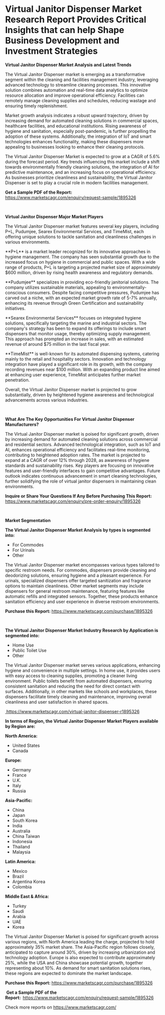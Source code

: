 <p><h1>Virtual Janitor Dispenser Market Research Report Provides Critical Insights that can help Shape Business Development and Investment Strategies</h1></p><p><strong>Virtual Janitor Dispenser Market Analysis and Latest Trends</strong></p>
<p><p>The Virtual Janitor Dispenser market is emerging as a transformative segment within the cleaning and facilities management industry, leveraging advanced technology to streamline cleaning processes. This innovative solution combines automation and real-time data analytics to optimize resource allocation and improve operational efficiency. Facilities can remotely manage cleaning supplies and schedules, reducing wastage and ensuring timely replenishment.</p><p>Market growth analysis indicates a robust upward trajectory, driven by increasing demand for automated cleaning solutions in commercial spaces, healthcare facilities, and educational institutions. Rising awareness of hygiene and sanitation, especially post-pandemic, is further propelling the adoption of these systems. Additionally, the integration of IoT and smart technologies enhances functionality, making these dispensers more appealing to businesses looking to enhance their cleaning protocols.</p><p>The Virtual Janitor Dispenser Market is expected to grow at a CAGR of 5.6% during the forecast period. Key trends influencing this market include a shift towards environmentally friendly cleaning solutions, the integration of AI for predictive maintenance, and an increasing focus on operational efficiency. As businesses prioritize cleanliness and sustainability, the Virtual Janitor Dispenser is set to play a crucial role in modern facilities management.</p></p>
<p><strong>Get a Sample PDF of the Report:&nbsp;</strong> <a href="https://www.marketscagr.com/enquiry/request-sample/1895326?utm_campaign=3448&utm_medium=2&utm_source=Github&utm_content=ia&utm_term=28032025&utm_id=virtual-janitor-dispenser">https://www.marketscagr.com/enquiry/request-sample/1895326</a></p>
<p>&nbsp;</p>
<p><strong>Virtual Janitor Dispenser Major Market Players</strong></p>
<p><p>The Virtual Janitor Dispenser market features several key players, including P+L, Pudumjee, Searex Environmental Services, and TimeMist, each offering unique solutions to tackle sanitation and cleanliness challenges in various environments.</p><p>**P+L** is a market leader recognized for its innovative approaches in hygiene management. The company has seen substantial growth due to the increased focus on hygiene in commercial and public spaces. With a wide range of products, P+L is targeting a projected market size of approximately $600 million, driven by rising health awareness and regulatory demands.</p><p>**Pudumjee** specializes in providing eco-friendly janitorial solutions. The company utilizes sustainable materials, appealing to environmentally-conscious consumers. Despite facing competitive pressures, Pudumjee has carved out a niche, with an expected market growth rate of 5-7% annually, enhancing its revenue through Green Certification and sustainability initiatives.</p><p>**Searex Environmental Services** focuses on integrated hygiene solutions, specifically targeting the marine and industrial sectors. The company's strategy has been to expand its offerings to include smart dispensers that monitor usage, thereby optimizing supply management. This approach has prompted an increase in sales, with an estimated revenue of around $75 million in the last fiscal year.</p><p>**TimeMist** is well-known for its automated dispensing systems, catering mainly to the retail and hospitality sectors. Innovation and technology integration have played a significant role in its growth, with the company recording revenues near $100 million. With an expanding product line aimed at enhancing user experience, TimeMist anticipates further market penetration.</p><p>Overall, the Virtual Janitor Dispenser market is projected to grow substantially, driven by heightened hygiene awareness and technological advancements across various industries.</p></p>
<p>&nbsp;</p>
<p><strong>What Are The Key Opportunities For Virtual Janitor Dispenser Manufacturers?</strong></p>
<p><p>The Virtual Janitor Dispenser market is poised for significant growth, driven by increasing demand for automated cleaning solutions across commercial and residential sectors. Advanced technological integration, such as IoT and AI, enhances operational efficiency and facilitates real-time monitoring, contributing to heightened adoption rates. The market is projected to expand at a CAGR of over 12% through 2028, as awareness of hygiene standards and sustainability rises. Key players are focusing on innovative features and user-friendly interfaces to gain competitive advantages. Future outlook indicates continuous advancement in smart cleaning technologies, further solidifying the role of virtual janitor dispensers in maintaining clean environments.</p></p>
<p><strong>Inquire or Share Your Questions If Any Before Purchasing This Report:</strong> <a href="https://www.marketscagr.com/enquiry/pre-order-enquiry/1895326?utm_campaign=3448&utm_medium=2&utm_source=Github&utm_content=ia&utm_term=28032025&utm_id=virtual-janitor-dispenser">https://www.marketscagr.com/enquiry/pre-order-enquiry/1895326</a></p>
<p>&nbsp;</p>
<p><strong>Market Segmentation</strong></p>
<p><strong>The Virtual Janitor Dispenser Market Analysis by types is segmented into:</strong></p>
<p><ul><li>For Commodes</li><li>For Urinals</li><li>Other</li></ul></p>
<p><p>The Virtual Janitor Dispenser market encompasses various types tailored to specific restroom needs. For commodes, dispensers provide cleaning and deodorizing solutions, ensuring hygiene and a pleasant experience. For urinals, specialized dispensers offer targeted sanitization and fragrance options to maintain cleanliness. Other market segments may include dispensers for general restroom maintenance, featuring features like automatic refills and integrated sensors. Together, these products enhance sanitation efficiency and user experience in diverse restroom environments.</p></p>
<p><strong>Purchase this Report:&nbsp;</strong><a href="https://www.marketscagr.com/purchase/1895326?utm_campaign=3448&utm_medium=2&utm_source=Github&utm_content=ia&utm_term=28032025&utm_id=virtual-janitor-dispenser">https://www.marketscagr.com/purchase/1895326</a></p>
<p>&nbsp;</p>
<p><strong>The Virtual Janitor Dispenser Market Industry Research by Application is segmented into:</strong></p>
<p><ul><li>Home Use</li><li>Public Toilet Use</li><li>Other</li></ul></p>
<p><p>The Virtual Janitor Dispenser market serves various applications, enhancing hygiene and convenience in multiple settings. In home use, it provides users with easy access to cleaning supplies, promoting a cleaner living environment. Public toilets benefit from automated dispensers, ensuring consistent sanitation and reducing the need for direct contact with surfaces. Additionally, in other markets like schools and workplaces, these dispensers facilitate timely cleaning and maintenance, improving overall cleanliness and user satisfaction in shared spaces.</p></p>
<p><a href="https://www.marketscagr.com/virtual-janitor-dispenser-r1895326?utm_campaign=3448&utm_medium=2&utm_source=Github&utm_content=ia&utm_term=28032025&utm_id=virtual-janitor-dispenser">&nbsp;https://www.marketscagr.com/virtual-janitor-dispenser-r1895326</a></p>
<p><strong>In terms of Region, the Virtual Janitor Dispenser Market Players available by Region are:</strong></p>
<p>
    <p> <strong> North America: </strong>
        <ul>
            <li>United States</li>
            <li>Canada</li>
        </ul>
        </p> 
    <p> <strong> Europe: </strong>
        <ul>
            <li>Germany</li>
            <li>France</li>
            <li>U.K.</li>
            <li>Italy</li>
            <li>Russia</li>
        </ul>
        </p> 
    <p> <strong> Asia-Pacific: </strong>
        <ul>
            <li>China</li>
            <li>Japan</li>
            <li>South Korea</li>
            <li>India</li>
            <li>Australia</li>
            <li>China Taiwan</li>
            <li>Indonesia</li>
            <li>Thailand</li>
            <li>Malaysia</li>
        </ul>
        </p> 
    <p> <strong> Latin America: </strong>
        <ul>
            <li>Mexico</li>
            <li>Brazil</li>
            <li>Argentina Korea</li>
            <li>Colombia</li>
        </ul>
        </p> 
    <p> <strong> Middle East & Africa: </strong>
        <ul>
            <li>Turkey</li>
            <li>Saudi</li>
            <li>Arabia</li>
            <li>UAE</li>
            <li>Korea</li>
        </ul>
    </p>
    </p>
<p><p>The Virtual Janitor Dispenser Market is poised for significant growth across various regions, with North America leading the charge, projected to hold approximately 35% market share. The Asia-Pacific region follows closely, anticipated to capture around 30%, driven by increasing urbanization and technology adoption. Europe is also expected to contribute approximately 25%, while the USA and China showcase potential growth, together representing about 10%. As demand for smart sanitation solutions rises, these regions are expected to dominate the market landscape.</p></p>
<p><strong>Purchase this Report: </strong><a href="https://www.marketscagr.com/purchase/1895326?utm_campaign=3448&utm_medium=2&utm_source=Github&utm_content=ia&utm_term=28032025&utm_id=virtual-janitor-dispenser">https://www.marketscagr.com/purchase/1895326</a></p>
<p>&nbsp;<strong>Get a Sample PDF of the Report:&nbsp;&nbsp;</strong><a href="https://www.marketscagr.com/enquiry/request-sample/1895326?utm_campaign=3448&utm_medium=2&utm_source=Github&utm_content=ia&utm_term=28032025&utm_id=virtual-janitor-dispenser">https://www.marketscagr.com/enquiry/request-sample/1895326</a></p>
<p><strong></strong></p>
<p>Check more reports on <a href="https://www.marketscagr.com/?utm_campaign=3448&utm_medium=2&utm_source=Github&utm_content=ia&utm_term=28032025&utm_id=virtual-janitor-dispenser">https://www.marketscagr.com/</a></p>